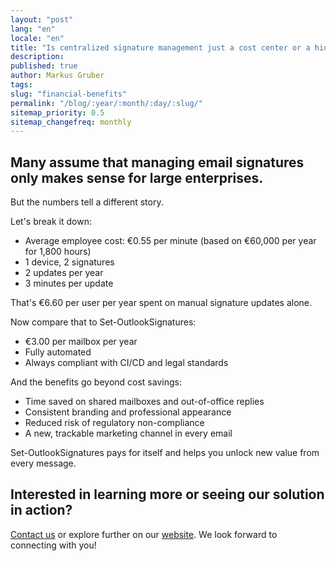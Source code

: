 ```yaml
---
layout: "post"
lang: "en"
locale: "en"
title: "Is centralized signature management just a cost center or a hidden opportunity?"
description:
published: true
author: Markus Gruber
tags: 
slug: "financial-benefits"
permalink: "/blog/:year/:month/:day/:slug/"
sitemap_priority: 0.5
sitemap_changefreq: monthly
---
```

## Many assume that managing email signatures only makes sense for large enterprises.
But the numbers tell a different story.

Let's break it down:
- Average employee cost: €0.55 per minute (based on €60,000 per year for 1,800 hours)
- 1 device, 2 signatures
- 2 updates per year
- 3 minutes per update

That's €6.60 per user per year spent on manual signature updates alone.

Now compare that to Set-OutlookSignatures:
- €3.00 per mailbox per year
- Fully automated
- Always compliant with CI/CD and legal standards

And the benefits go beyond cost savings:
- Time saved on shared mailboxes and out-of-office replies
- Consistent branding and professional appearance
- Reduced risk of regulatory non-compliance
- A new, trackable marketing channel in every email

Set-OutlookSignatures pays for itself and helps you unlock new value from every message.

## Interested in learning more or seeing our solution in action?
[Contact us](/contact/) or explore further on our [website](/). We look forward to connecting with you!
